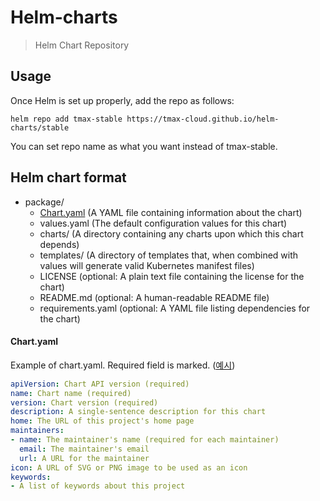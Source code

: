 # Helm-charts

> Helm Chart Repository


## Usage
Once Helm is set up properly, add the repo as follows:

    helm repo add tmax-stable https://tmax-cloud.github.io/helm-charts/stable

You can set repo name as what you want instead of tmax-stable.


## Helm chart format
- package/
  * [Chart.yaml](#Chart.yaml) (A YAML file containing information about the chart)
  * values.yaml       (The default configuration values for this chart)
  * charts/           (A directory containing any charts upon which this chart depends)
  * templates/        (A directory of templates that, when combined with values will generate valid Kubernetes manifest files)
  * LICENSE           (optional: A plain text file containing the license for the chart)
  * README.md         (optional: A human-readable README file)
  * requirements.yaml (optional: A YAML file listing dependencies for the chart)


#### Chart.yaml
Example of chart.yaml. Required field is marked. ([예시](./stable/helm-guestbook/Chart.yaml))
```yaml
apiVersion: Chart API version (required)   
name: Chart name (required)   
version: Chart version (required)   
description: A single-sentence description for this chart   
home: The URL of this project's home page   
maintainers:   
- name: The maintainer's name (required for each maintainer)   
  email: The maintainer's email          
  url: A URL for the maintainer     
icon: A URL of SVG or PNG image to be used as an icon   
keywords:   
- A list of keywords about this project   
  
